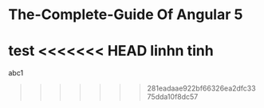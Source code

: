 # The-Complete-Guide Of Angular 5
test
<<<<<<< HEAD
linhn tinh
=======
abc1
>>>>>>> 281eadaae922bf66326ea2dfc3375dda10f8dc57
